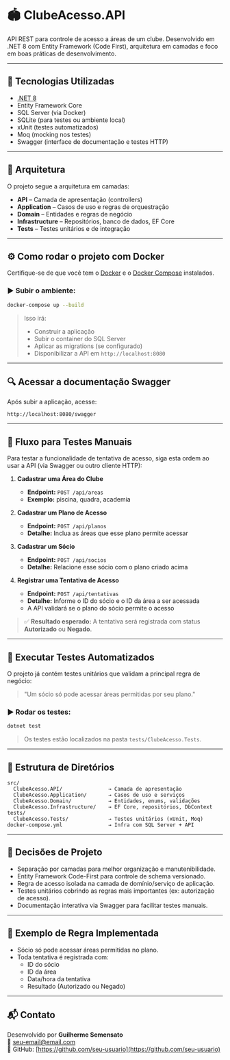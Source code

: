 # 🏟️ ClubeAcesso.API

API REST para controle de acesso a áreas de um clube. Desenvolvido em .NET 8 com Entity Framework (Code First), arquitetura em camadas e foco em boas práticas de desenvolvimento.

---

## 🚀 Tecnologias Utilizadas

- [.NET 8](https://dotnet.microsoft.com/)
- Entity Framework Core
- SQL Server (via Docker)
- SQLite (para testes ou ambiente local)
- xUnit (testes automatizados)
- Moq (mocking nos testes)
- Swagger (interface de documentação e testes HTTP)

---

## 🧱 Arquitetura

O projeto segue a arquitetura em camadas:

- **API** – Camada de apresentação (controllers)
- **Application** – Casos de uso e regras de orquestração
- **Domain** – Entidades e regras de negócio
- **Infrastructure** – Repositórios, banco de dados, EF Core
- **Tests** – Testes unitários e de integração

---

## ⚙️ Como rodar o projeto com Docker

Certifique-se de que você tem o [Docker](https://www.docker.com/) e o [Docker Compose](https://docs.docker.com/compose/) instalados.

### ▶️ Subir o ambiente:

```bash
docker-compose up --build
```

> Isso irá:
> - Construir a aplicação
> - Subir o container do SQL Server
> - Aplicar as migrations (se configurado)
> - Disponibilizar a API em `http://localhost:8080`

---

## 🔍 Acessar a documentação Swagger

Após subir a aplicação, acesse:

```
http://localhost:8080/swagger
```

---

## 🧪 Fluxo para Testes Manuais

Para testar a funcionalidade de tentativa de acesso, siga esta ordem ao usar a API (via Swagger ou outro cliente HTTP):

1. **Cadastrar uma Área do Clube**
   - **Endpoint:** `POST /api/areas`
   - **Exemplo:** piscina, quadra, academia

2. **Cadastrar um Plano de Acesso**
   - **Endpoint:** `POST /api/planos`
   - **Detalhe:** Inclua as áreas que esse plano permite acessar

3. **Cadastrar um Sócio**
   - **Endpoint:** `POST /api/socios`
   - **Detalhe:** Relacione esse sócio com o plano criado acima

4. **Registrar uma Tentativa de Acesso**
   - **Endpoint:** `POST /api/tentativas`
   - **Detalhe:** Informe o ID do sócio e o ID da área a ser acessada
   - A API validará se o plano do sócio permite o acesso

> ✅ **Resultado esperado:** A tentativa será registrada com status **Autorizado** ou **Negado**.

---

## 🧪 Executar Testes Automatizados

O projeto já contém testes unitários que validam a principal regra de negócio:

> "Um sócio só pode acessar áreas permitidas por seu plano."

### ▶️ Rodar os testes:

```bash
dotnet test
```

> Os testes estão localizados na pasta `tests/ClubeAcesso.Tests`.

---

## 📁 Estrutura de Diretórios

```
src/
  ClubeAcesso.API/               → Camada de apresentação
  ClubeAcesso.Application/       → Casos de uso e serviços
  ClubeAcesso.Domain/            → Entidades, enums, validações
  ClubeAcesso.Infrastructure/    → EF Core, repositórios, DbContext
tests/
  ClubeAcesso.Tests/             → Testes unitários (xUnit, Moq)
docker-compose.yml               → Infra com SQL Server + API
```

---

## 🧠 Decisões de Projeto

- Separação por camadas para melhor organização e manutenibilidade.
- Entity Framework Code-First para controle de schema versionado.
- Regra de acesso isolada na camada de domínio/serviço de aplicação.
- Testes unitários cobrindo as regras mais importantes (ex: autorização de acesso).
- Documentação interativa via Swagger para facilitar testes manuais.

---

## 📌 Exemplo de Regra Implementada

- Sócio só pode acessar áreas permitidas no plano.
- Toda tentativa é registrada com:
  - ID do sócio
  - ID da área
  - Data/hora da tentativa
  - Resultado (Autorizado ou Negado)

---

## 📬 Contato

Desenvolvido por **Guilherme Semensato**  
📧 seu-email@email.com  
📎 GitHub: [https://github.com/seu-usuario](https://github.com/seu-usuario)
